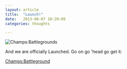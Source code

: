 ```yaml
---
layout: article
title:  "Launch!"
date:   2013-08-07 10:20:09
categories: thoughts

---
```


![Champs:Battlegrounds]({{edchao.github.io}}/assets/conquer.jpg)

And we are officially Launched.  Go on go 'head go get it:

[Champs:Battleground](https://itunes.apple.com/us/app/champs-battlegrounds/id647318651?mt=8)
